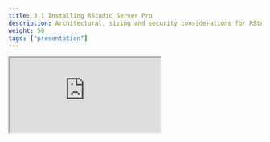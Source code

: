 ```yaml
---
title: 3.1 Installing RStudio Server Pro
description: Architectural, sizing and security considerations for RStudio Server Pro
weight: 50
tags: ["presentation"]
---
```


<!-- source: <a href="https://colorado.rstudio.com/rsc/team-admin/RSP" target="_blank">team-admin/RSP</a> -->
<div class="xaringan-column">
  <div class="responsive-container-xaringan">
    <div class="animated-r-wrapper">
      <div class="animated-r-vertical">
        <div class="animated-r-circle"></div>
      </div>
      <div class="animated-r-diagonal"></div>
    </div>
    <iframe 
      src="https://colorado.rstudio.com/rsc/team-admin/RSP" 
          gesture="media"  allow="encrypted-media" allowfullscreen
          scrolling="no">
    </iframe>
  </div>
</div>
